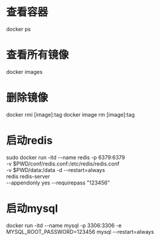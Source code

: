 # 查看容器
docker ps

# 查看所有镜像
docker images

# 删除镜像
docker rmi [image]:tag
docker image rm [image]:tag

# 启动redis
 sudo docker run -itd  --name redis -p 6379:6379 \
-v $PWD/conf/redis.conf:/etc/redis/redis.conf \
-v $PWD/data:/data -d --restart=always \
redis redis-server  \
--appendonly yes --requirepass "123456"

# 启动mysql
docker run -itd --name mysql -p 3306:3306 -e MYSQL_ROOT_PASSWORD=123456 mysql --restart=always